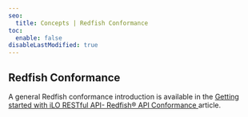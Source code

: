 ```yaml
---
seo:
  title: Concepts | Redfish Conformance
toc:
  enable: false
disableLastModified: true
---
```


## Redfish Conformance

A general Redfish conformance introduction is available in the <a href="https://developer.hpe.com/blog/getting-started-with-ilo-restful-api-redfish-api-conformance/" target="_blank"> Getting started with iLO RESTful API- Redfish® API Conformance </a> article.
